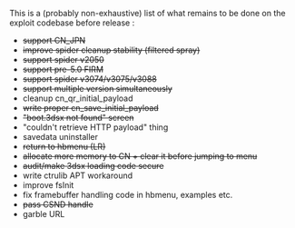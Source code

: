 This is a (probably non-exhaustive) list of what remains to be done on the exploit codebase before release :

 - ~~support CN_JPN~~
 - ~~improve spider cleanup stability (filtered spray)~~
 - ~~support spider v2050~~
 - ~~support pre-5.0 FIRM~~
 - ~~support spider v3074/v3075/v3088~~
 - ~~support multiple version simultaneously~~
 - cleanup cn_qr_initial_payload
 - ~~write proper cn_save_initial_payload~~
 - ~~"boot.3dsx not found" screen~~
 - "couldn't retrieve HTTP payload" thing
 - savedata uninstaller
 - ~~return to hbmenu (LR)~~
 - ~~allocate more memory to CN + clear it before jumping to menu~~
 - ~~audit/make 3dsx loading code secure~~
 - write ctrulib APT workaround
 - improve fsInit
 - fix framebuffer handling code in hbmenu, examples etc.
 - ~~pass CSND handle~~
 - garble URL
